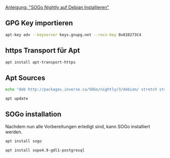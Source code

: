 [Anleigung: "SOGo Nightly auf Debian Installieren"][sogo-nighly-on-debian]

## GPG Key importieren

```bash
apt-key adv --keyserver keys.gnupg.net --recv-key 0x810273C4
```

## https Transport für Apt

```bash
apt install apt-transport-https
```

## Apt Sources

```bash
echo "deb http://packages.inverse.ca/SOGo/nightly/3/debian/ stretch stretch" | tee /etc/apt/sources.list.d/sogo.list
```

```bash
apt update
```

## SOGo installation

Nachdem nun alle Vorbereitungen erledigt sind, kann SOGo installiert werden.

```bash
apt install sogo
```

```bash
apt install sope4.9-gdl1-postgresql
```

[sogo-nighly-on-debian]: https://sogo.nu/nc/support/faq/article/how-to-install-nightly-sogo-versions-on-debian.html
